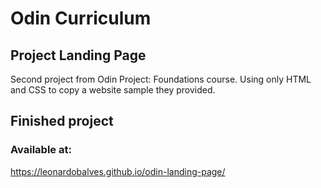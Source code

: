 # Odin Curriculum

## Project Landing Page

Second project from Odin Project: Foundations course. Using only HTML and CSS to copy a website sample they provided.

## Finished project

### Available at:

https://leonardobalves.github.io/odin-landing-page/